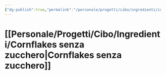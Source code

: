 ```yaml
---
{"dg-publish":true,"permalink":"/personale/progetti/cibo/ingredienti/cornflakes-senza-zucchero/"}
---
```


# [[Personale/Progetti/Cibo/Ingredienti/Cornflakes senza zucchero\|Cornflakes senza zucchero]]

